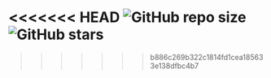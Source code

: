 
<<<<<<< HEAD
![GitHub repo size](https://img.shields.io/github/repo-size/codewithsadee/vcard-personal-portfolio)
![GitHub stars](https://img.shields.io/github/stars/codewithsadee/vcard-personal-portfolio?style=social)
=======
>>>>>>> b886c269b322c1814fd1cea185633e138dfbc4b7
